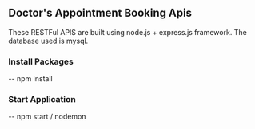 ## Doctor's Appointment Booking Apis

These RESTFul APIS are built using node.js + express.js framework.
The database used is mysql.

### Install Packages 
-- npm install

### Start Application
-- npm start / nodemon
